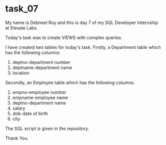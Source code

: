 # task_07

My name is Debneel Roy and this is day 7 of my SQL Developer Internship at Elevate Labs.

Today's task was to create VIEWS with complex queries.

I have created two tables for today's task. Firstly, a Department table which has the following columns:

1. deptno-department number
2. deptname-department name
3. location

Secondly, an Employee table which has the following columns:

1. empno-employee number
2. empname-employee name
3. deptno-department name
4. salary
5. dob-date of birth
6. city

The SQL script is given in the repository.

Thank You.
